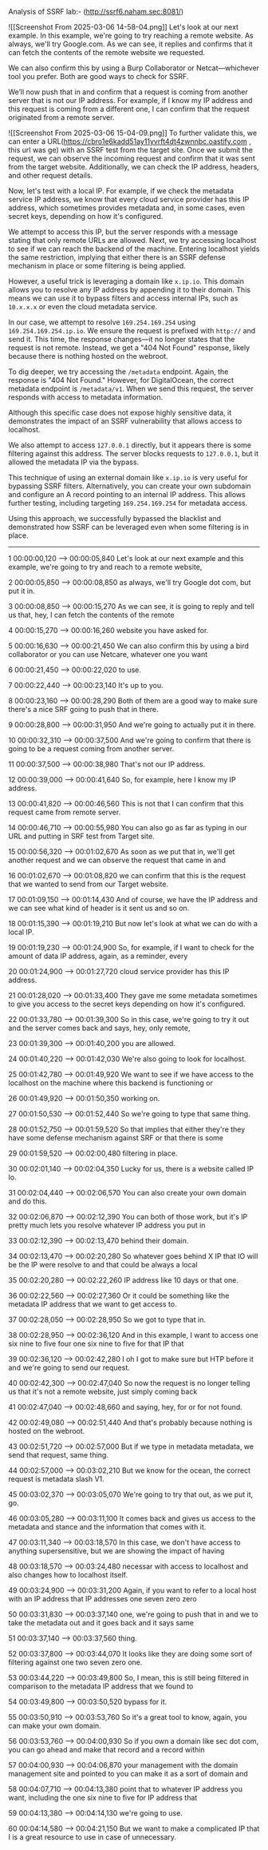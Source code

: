 Analysis of SSRF lab:-  (http://ssrf6.naham.sec:8081/)

![[Screenshot From 2025-03-06 14-58-04.png]]
Let's look at our next example. In this example, we're going to try reaching a remote website. As always, we'll try Google.com.
As we can see, it replies and confirms that it can fetch the contents of the remote website we requested. 

We can also confirm this by using a Burp Collaborator or Netcat—whichever tool you prefer. Both are good ways to check for SSRF.

We’ll now push that in and confirm that a request is coming from another server that is not our IP address. For example, if I know my IP address and this request is coming from a different one, I can confirm that the request originated from a remote server.


![[Screenshot From 2025-03-06 15-04-09.png]]
To further validate this, we can enter a URL(https://cbro1e6kadd51ay11yvrft4dt4zwnnbc.oastify.com  , this url was ge) with an SSRF test from the target site. Once we submit the request, we can observe the incoming request and confirm that it was sent from the target website. Additionally, we can check the IP address, headers, and other request details.

Now, let's test with a local IP. For example, if we check the metadata service IP address, we know that every cloud service provider has this IP address, which sometimes provides metadata and, in some cases, even secret keys, depending on how it's configured.

We attempt to access this IP, but the server responds with a message stating that only remote URLs are allowed. Next, we try accessing localhost to see if we can reach the backend of the machine. Entering localhost yields the same restriction, implying that either there is an SSRF defense mechanism in place or some filtering is being applied.

However, a useful trick is leveraging a domain like `x.ip.io`. This domain allows you to resolve any IP address by appending it to their domain. This means we can use it to bypass filters and access internal IPs, such as `10.x.x.x` or even the cloud metadata service.

In our case, we attempt to resolve `169.254.169.254` using `169.254.169.254.ip.io`. We ensure the request is prefixed with `http://` and send it. This time, the response changes—it no longer states that the request is not remote. Instead, we get a "404 Not Found" response, likely because there is nothing hosted on the webroot.

To dig deeper, we try accessing the `/metadata` endpoint. Again, the response is "404 Not Found." However, for DigitalOcean, the correct metadata endpoint is `/metadata/v1`. When we send this request, the server responds with access to metadata information.

Although this specific case does not expose highly sensitive data, it demonstrates the impact of an SSRF vulnerability that allows access to localhost.

We also attempt to access `127.0.0.1` directly, but it appears there is some filtering against this address. The server blocks requests to `127.0.0.1`, but it allowed the metadata IP via the bypass.

This technique of using an external domain like `x.ip.io` is very useful for bypassing SSRF filters. Alternatively, you can create your own subdomain and configure an A record pointing to an internal IP address. This allows further testing, including targeting `169.254.169.254` for metadata access.

Using this approach, we successfully bypassed the blacklist and demonstrated how SSRF can be leveraged even when some filtering is in place.







---

1
00:00:00,120 --> 00:00:05,840
Let's look at our next example and this example, we're going to try and reach to a remote website,

2
00:00:05,850 --> 00:00:08,850
as always, we'll try Google dot com, but put it in.

3
00:00:08,850 --> 00:00:15,270
As we can see, it is going to reply and tell us that, hey, I can fetch the contents of the remote

4
00:00:15,270 --> 00:00:16,260
website you have asked for.

5
00:00:16,630 --> 00:00:21,450
We can also confirm this by using a bird collaborator or you can use Netcare, whatever one you want

6
00:00:21,450 --> 00:00:22,020
to use.

7
00:00:22,440 --> 00:00:23,140
It's up to you.

8
00:00:23,160 --> 00:00:28,290
Both of them are a good way to make sure there's a nice SRF going to push that in there.

9
00:00:28,800 --> 00:00:31,950
And we're going to actually put it in there.

10
00:00:32,310 --> 00:00:37,500
And we're going to confirm that there is going to be a request coming from another server.

11
00:00:37,500 --> 00:00:38,980
That's not our IP address.

12
00:00:39,000 --> 00:00:41,640
So, for example, here I know my IP address.

13
00:00:41,820 --> 00:00:46,560
This is not that I can confirm that this request came from remote server.

14
00:00:46,710 --> 00:00:55,980
You can also go as far as typing in our URL and putting in SRF test from Target site.

15
00:00:56,320 --> 00:01:02,670
As soon as we put that in, we'll get another request and we can observe the request that came in and

16
00:01:02,670 --> 00:01:08,820
we can confirm that this is the request that we wanted to send from our Target website.

17
00:01:09,150 --> 00:01:14,430
And of course, we have the IP address and we can see what kind of header is it sent us and so on.

18
00:01:15,390 --> 00:01:19,210
But now let's look at what we can do with a local IP.

19
00:01:19,230 --> 00:01:24,900
So, for example, if I want to check for the amount of data IP address, again, as a reminder, every

20
00:01:24,900 --> 00:01:27,720
cloud service provider has this IP address.

21
00:01:28,020 --> 00:01:33,400
They gave me some metadata sometimes to give you access to the secret keys depending on how it's configured.

22
00:01:33,780 --> 00:01:39,300
So in this case, we're going to try it out and the server comes back and says, hey, only remote,

23
00:01:39,300 --> 00:01:40,200
you are allowed.

24
00:01:40,220 --> 00:01:42,030
We're also going to look for localhost.

25
00:01:42,780 --> 00:01:49,920
We want to see if we have access to the localhost on the machine where this backend is functioning or

26
00:01:49,920 --> 00:01:50,350
working on.

27
00:01:50,530 --> 00:01:52,440
So we're going to type that same thing.

28
00:01:52,750 --> 00:01:59,520
So that implies that either they're they have some defense mechanism against SRF or that there is some

29
00:01:59,520 --> 00:02:00,480
filtering in place.

30
00:02:01,140 --> 00:02:04,350
Lucky for us, there is a website called IP Io.

31
00:02:04,440 --> 00:02:06,570
You can also create your own domain and do this.

32
00:02:06,870 --> 00:02:12,390
You can both of those work, but it's IP pretty much lets you resolve whatever IP address you put in

33
00:02:12,390 --> 00:02:13,470
behind their domain.

34
00:02:13,470 --> 00:02:20,280
So whatever goes behind X IP that IO will be the IP were resolve to and that could be always a local

35
00:02:20,280 --> 00:02:22,260
IP address like 10 days or that one.

36
00:02:22,560 --> 00:02:27,360
Or it could be something like the metadata IP address that we want to get access to.

37
00:02:28,050 --> 00:02:28,950
So we got to type that in.

38
00:02:28,950 --> 00:02:36,120
And in this example, I want to access one six nine to five four one six nine to five for that IP that

39
00:02:36,120 --> 00:02:42,280
I oh I got to make sure but HTP before it and we're going to send our request.

40
00:02:42,300 --> 00:02:47,040
So now the request is no longer telling us that it's not a remote website, just simply coming back

41
00:02:47,040 --> 00:02:48,660
and saying, hey, for or for not found.

42
00:02:49,080 --> 00:02:51,440
And that's probably because nothing is hosted on the webroot.

43
00:02:51,720 --> 00:02:57,000
But if we type in metadata metadata, we send that request, same thing.

44
00:02:57,000 --> 00:03:02,210
But we know for the ocean, the correct request is metadata slash V1.

45
00:03:02,370 --> 00:03:05,070
We're going to try that out, as we put it, go.

46
00:03:05,280 --> 00:03:11,100
It comes back and gives us access to the metadata and stance and the information that comes with it.

47
00:03:11,340 --> 00:03:18,570
In this case, we don't have access to anything supersensitive, but we are showing the impact of having

48
00:03:18,570 --> 00:03:24,480
necessar with access to localhost and also changes how to localhost itself.

49
00:03:24,900 --> 00:03:31,200
Again, if you want to refer to a local host with an IP address that IP addresses one seven zero zero

50
00:03:31,830 --> 00:03:37,140
one, we're going to push that in and we to take the metadata out and it goes back and it says same

51
00:03:37,140 --> 00:03:37,560
thing.

52
00:03:37,800 --> 00:03:44,070
It looks like they are doing some sort of filtering against one two seven zero one.

53
00:03:44,220 --> 00:03:49,800
So, I mean, this is still being filtered in comparison to the metadata IP address that we found to

54
00:03:49,800 --> 00:03:50,520
bypass for it.

55
00:03:50,910 --> 00:03:53,760
So it's a great tool to know, again, you can make your own domain.

56
00:03:53,760 --> 00:04:00,930
So if you own a domain like sec dot com, you can go ahead and make that record and a record within

57
00:04:00,930 --> 00:04:06,870
your management with the domain management site and pointed to you can make it as a sort of domain and

58
00:04:07,710 --> 00:04:13,380
point that to whatever IP address you want, including the one six nine to five for IP address that

59
00:04:13,380 --> 00:04:14,130
we're going to use.

60
00:04:14,580 --> 00:04:21,150
But we want to make a complicated IP that I is a great resource to use in case of unnecessary.
